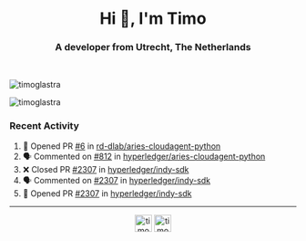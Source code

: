 <h1 align="center">Hi 👋, I'm Timo</h1>
<h3 align="center">A developer from Utrecht, The Netherlands</h3>
<br/>
<!-- https://github.com/rahuldkjain/github-profile-readme-generator --!>

<p align="left"><img src="https://github-readme-stats.vercel.app/api?username=timoglastra&show_icons=true&count_private=true&" alt="timoglastra" /></p>

<!--
Github language stats
<p align="left"><img src="https://github-readme-stats.vercel.app/api/top-langs/?username=timoglastra&layout=compact" alt="timoglastra" /><p>
-->

<!-- Codestats language stats -->
<p align="left"><img src="https://codestats-readme.vercel.app/api/top-langs/?username=timoglastra&layout=compact&language_count=12" alt="timoglastra" /><p>  
  
<h3>Recent Activity</h3>

<!--START_SECTION:activity-->
1. 💪 Opened PR [#6](https://github.com/rd-dlab/aries-cloudagent-python/pull/6) in [rd-dlab/aries-cloudagent-python](https://github.com/rd-dlab/aries-cloudagent-python)
2. 🗣 Commented on [#812](https://github.com/hyperledger/aries-cloudagent-python/issues/812) in [hyperledger/aries-cloudagent-python](https://github.com/hyperledger/aries-cloudagent-python)
3. ❌ Closed PR [#2307](https://github.com/hyperledger/indy-sdk/pull/2307) in [hyperledger/indy-sdk](https://github.com/hyperledger/indy-sdk)
4. 🗣 Commented on [#2307](https://github.com/hyperledger/indy-sdk/issues/2307) in [hyperledger/indy-sdk](https://github.com/hyperledger/indy-sdk)
5. 💪 Opened PR [#2307](https://github.com/hyperledger/indy-sdk/pull/2307) in [hyperledger/indy-sdk](https://github.com/hyperledger/indy-sdk)
<!--END_SECTION:activity-->

---

<p align="center">
<a href="https://twitter.com/timoglastra" target="blank"><img align="center" src="https://cdn.jsdelivr.net/npm/simple-icons@3.0.1/icons/twitter.svg" alt="timoglastra" height="30" width="30" /></a>
<a href="https://linkedin.com/in/timoglastra" target="blank"><img align="center" src="https://cdn.jsdelivr.net/npm/simple-icons@3.0.1/icons/linkedin.svg" alt="timoglastra" height="30" width="30" /></a>
</p>




